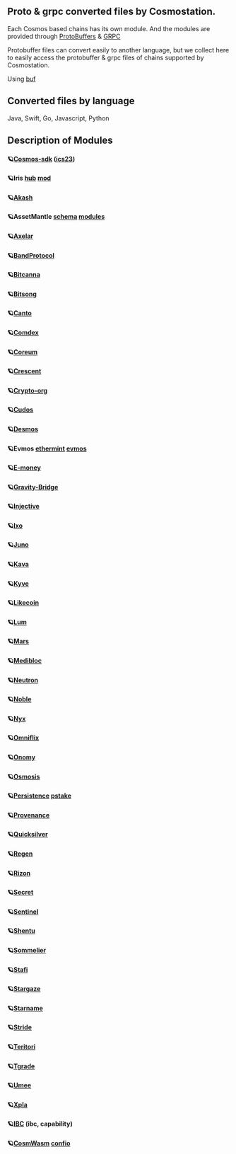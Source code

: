 ## Proto & grpc converted files by Cosmostation.

Each Cosmos based chains has its own module. And the modules are provided through [ProtoBuffers](https://github.com/protocolbuffers) & [GRPC](https://github.com/grpc)

Protobuffer files can convert easily to another language, but we collect here to easily access the protobuffer & grpc files of chains supported by Cosmostation.

Using [buf](https://github.com/bufbuild) 



## Converted files by language
Java, Swift, Go, Javascript, Python 



## Description of Modules
 #### 🪐[Cosmos-sdk](https://github.com/cosmos/cosmos-sdk/tree/main/proto) ([ics23](https://github.com/cosmos/ics23/blob/master/proto/cosmos/ics23/v1/proofs.proto))


 #### 🪐Iris [hub](https://github.com/irisnet/irishub/tree/master/proto)  [mod](https://github.com/irisnet/irismod/tree/main/proto)


 #### 🪐[Akash](https://github.com/akash-network/akash-api/tree/main/proto)


 #### 🪐AssetMantle [schema](https://github.com/AssetMantle/schema/tree/master/proto)  [modules](https://github.com/AssetMantle/modules/tree/master/proto)


 #### 🪐[Axelar](https://github.com/axelarnetwork/axelar-core/tree/main/proto)


 #### 🪐[BandProtocol](https://github.com/bandprotocol/chain/tree/master/proto)


 #### 🪐[Bitcanna](https://github.com/BitCannaGlobal/bcna/tree/main/proto)


 #### 🪐[Bitsong](https://github.com/bitsongofficial/go-bitsong/tree/main/proto)


 #### 🪐[Canto](https://github.com/Canto-Network/Canto/tree/main/proto)


 #### 🪐[Comdex](https://github.com/comdex-official/comdex/tree/development/proto)


 #### 🪐[Coreum](https://github.com/CoreumFoundation/coreum/tree/master/proto)


 #### 🪐[Crescent](https://github.com/crescent-network/crescent/tree/main/proto)


 #### 🪐[Crypto-org](https://github.com/crypto-org-chain/chain-main/tree/master/proto)


 #### 🪐[Cudos](https://github.com/CudoVentures/cudos-node/tree/cudos-master/proto)


 #### 🪐[Desmos](https://github.com/desmos-labs/desmos/tree/master/proto)


 #### 🪐Evmos [ethermint](https://github.com/evmos/evmos/tree/main/proto/ethermint)  [evmos](https://github.com/evmos/evmos/tree/main/proto/evmos)


 #### 🪐[E-money](https://github.com/e-money/em-ledger)


 #### 🪐[Gravity-Bridge](https://github.com/Gravity-Bridge/Gravity-Bridge/tree/main/module/proto)


 #### 🪐[Injective](https://github.com/InjectiveLabs/sdk-go/tree/master/proto)


 #### 🪐[Ixo](https://github.com/ixofoundation/ixo-blockchain/tree/main/proto)


 #### 🪐[Juno](https://github.com/CosmosContracts/juno/tree/main/proto)


 #### 🪐[Kava](https://github.com/Kava-Labs/kava/tree/master/proto)


 #### 🪐[Kyve](https://github.com/KYVENetwork/chain/tree/main/proto)


 #### 🪐[Likecoin](https://github.com/likecoin/likecoin-chain/tree/master/proto)


 #### 🪐[Lum](https://github.com/lum-network/chain/tree/master/proto)


 #### 🪐[Mars](https://github.com/mars-protocol/hub/tree/main/proto)


 #### 🪐[Medibloc](https://github.com/medibloc/panacea-core/tree/main/proto)


 #### 🪐[Neutron](https://github.com/neutron-org/neutron/tree/main/proto)


 #### 🪐[Noble](https://github.com/strangelove-ventures/noble/tree/main/proto)


 #### 🪐[Nyx](https://github.com/nymtech/nyxd/tree/release/v0.31.1/proto)


 #### 🪐[Omniflix](https://github.com/OmniFlix/omniflixhub/tree/main/proto)


 #### 🪐[Onomy](https://github.com/onomyprotocol/onomy/tree/main/proto)


 #### 🪐[Osmosis](https://github.com/osmosis-labs/osmosis/tree/main/proto)


 #### 🪐[Persistence](https://github.com/persistenceOne/persistence-sdk/tree/master/proto)  [pstake](https://github.com/persistenceOne/pstake-native/tree/main/proto)


 #### 🪐[Provenance](https://github.com/provenance-io/provenance/tree/main/proto)


 #### 🪐[Quicksilver](https://github.com/ingenuity-build/quicksilver/tree/develop/proto)


 #### 🪐[Regen](https://github.com/regen-network/regen-ledger/tree/main/proto)


 #### 🪐[Rizon](https://github.com/rizon-world/rizon/tree/master/proto)


 #### 🪐[Secret](https://github.com/scrtlabs/SecretNetwork/tree/master/proto)


 #### 🪐[Sentinel](https://github.com/sentinel-official/hub/tree/development/proto)


 #### 🪐[Shentu](https://github.com/shentufoundation/shentu/tree/master/proto)


 #### 🪐[Sommelier](https://github.com/PeggyJV/sommelier/tree/main/proto)


 #### 🪐[Stafi](https://github.com/stafihub/stafihub/tree/main/proto)


 #### 🪐[Stargaze](https://github.com/public-awesome/stargaze/tree/main/proto)


 #### 🪐[Starname](https://github.com/iov-one/starnamed/tree/main/proto)


 #### 🪐[Stride](https://github.com/Stride-Labs/stride/tree/main/proto)


 #### 🪐[Teritori](https://github.com/TERITORI/teritori-chain/tree/main/proto)


 #### 🪐[Tgrade](https://github.com/confio/tgrade/tree/main/proto)


 #### 🪐[Umee](https://github.com/umee-network/umee/tree/main/proto)


 #### 🪐[Xpla](https://github.com/xpladev/xpla/tree/main/proto)


 #### 🪐[IBC](https://github.com/cosmos/ibc-go/tree/main/proto) (ibc, capability)


 #### 🪐[CosmWasm](https://github.com/CosmWasm/wasmd/tree/main/proto) [confio](https://github.com/confio/tgrade/tree/main/third_party/proto/cosmwasm)